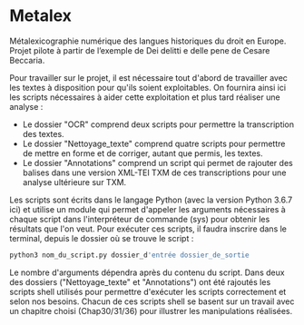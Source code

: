 # Metalex
Métalexicographie numérique des langues historiques du droit en Europe. Projet pilote à partir de l’exemple de Dei delitti e delle pene de Cesare Beccaria.

Pour travailler sur le projet, il est nécessaire tout d'abord de travailler avec les textes à disposition pour qu'ils soient exploitables.
On fournira ainsi ici les scripts nécessaires à aider cette exploitation et plus tard réaliser une analyse :

* Le dossier "OCR" comprend deux scripts pour permettre la transcription des textes.
* Le dossier "Nettoyage_texte" comprend quatre scripts pour permettre de mettre en forme et de corriger, autant que permis, les textes.
* Le dossier "Annotations" comprend un script qui permet de rajouter des balises dans une version XML-TEI TXM de ces transcriptions pour une analyse ultérieure sur TXM.

Les scripts sont écrits dans le langage Python (avec la version Python 3.6.7 ici) et utilise un module qui permet d'appeler les arguments nécessaires à chaque script dans l'interpréteur de commande (sys) pour obtenir les résultats que l'on veut.
Pour exécuter ces scripts, il faudra inscrire dans le terminal, depuis le dossier où se trouve le script : 

```bash
python3 nom_du_script.py dossier_d'entrée dossier_de_sortie
```

Le nombre d'arguments dépendra après du contenu du script. Dans deux des dossiers ("Nettoyage_texte" et "Annotations") ont été rajoutés les scripts shell utilisés pour permettre d'exécuter les scripts correctement et selon nos besoins. Chacun de ces scripts shell se basent sur un travail avec un chapitre choisi (Chap30/31/36) pour illustrer les manipulations réalisées.
